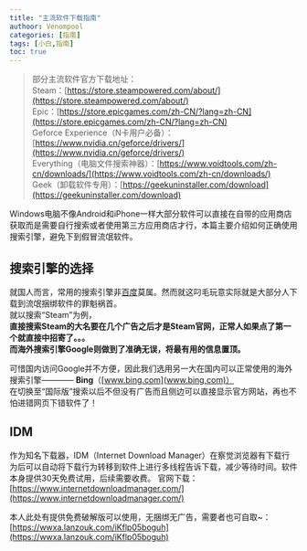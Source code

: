 ```yaml
---
title: "主流软件下载指南"
authoor: Venompool
categories: [指南]
tags: [小白,指南]
toc: true
---
```

> 部分主流软件官方下载地址：  
Steam：[https://store.steampowered.com/about/](https://store.steampowered.com/about/)  
Epic：[https://store.epicgames.com/zh-CN/?lang=zh-CN](https://store.epicgames.com/zh-CN/?lang=zh-CN)  
Geforce Experience（N卡用户必备）：[https://www.nvidia.cn/geforce/drivers/](https://www.nvidia.cn/geforce/drivers/)  
Everything（电脑文件搜索神器）：[https://www.voidtools.com/zh-cn/downloads/](https://www.voidtools.com/zh-cn/downloads/)  
Geek（卸载软件专用）：[https://geekuninstaller.com/download](https://geekuninstaller.com/download)

Windows电脑不像Android和iPhone一样大部分软件可以直接在自带的应用商店获取而是需要自行搜索或者使用第三方应用商店才行，本篇主要介绍如何正确使用搜索引擎，避免下到假冒流氓软件。  
  
## 搜索引擎的选择
就国人而言，常用的搜索引擎非[百度](www.baidu.com)莫属。然而就这叼毛玩意实际就是大部分人下载到流氓捆绑软件的罪魁祸首。  
就以搜索“Steam”为例，  
**直接搜索Steam的大名要在几个广告之后才是Steam官网，正常人如果点了第一个就直接中招寄了。。。**  
**而海外搜索引擎Google则做到了准确无误，将最有用的信息置顶。**  
  
  
可惜国内访问Google并不方便，因此我们选用另一大在国内可以正常使用的海外搜索引擎———— **Bing**（[www.bing.com](www.bing,com)）  
在切换至“国际版”搜索以后不但没有广告而且侧边可以直接显示官方网站，再也不怕进错网页下错软件了！  
## IDM
作为知名下载器，IDM（Internet Download Manager）在察觉浏览器有下载行为后可以自动将下载行为转移到软件上进行多线程告诉下载，减少等待时间。软件本身提供30天免费试用，后续需要收费。
官网下载：[https://www.internetdownloadmanager.com/](https://www.internetdownloadmanager.com/)  

本人此处有提供免费破解版可以使用，无捆绑无广告，需要者也可自取~：[https://wwxa.lanzouk.com/iKflp05boguh](https://wwxa.lanzouk.com/iKflp05boguh)